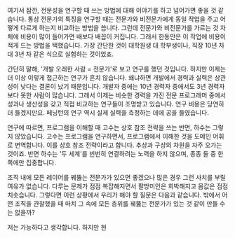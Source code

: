 여기서 잠깐, 전문성을 연구할 때 쓰는 방법에 대해 이야기를 하고 넘어가면 좋을 것 같습니다. 통상 전문가의 특징을 연구할 때는 전문가와 비전문가에게 동일 작업을 주고 어떻게 다르게 하는지 비교하는 방법을 씁니다. 그런데 전문가와 비전문가를 가르는 것 자체에 비용이 많이 들어가면 배보다 배꼽이 커집니다. 그래서 한동안은 이 작업에 비용이 적게 드는 방법을 택했습니다. 가장 간단한 것이 대학원생 대 학부생이나, 직장 10년 차 대 3년 차 같은 식으로 실험하는 것이었죠. 

간단히 말해, '개발 오래한 사람 = 전문가'로 보고 연구를 했던 것입니다. 하지만 이제는 더 이상 이렇게 접근하는 연구가 흔치 않습니다. 왜냐하면 개발에서 경력과 실력은 상관성이 낮다는 결론이 났기 때문입니다. 개발자 중에는 10년 경력자 중에서도 3년 경력자보다 못한 사람이 많습니다. 그래서 이제는 비슷한 경력을 가진 전문 프로그래머 중에서 성과나 생산성을 갖고 직접 비교하는 연구들이 조명받고 있습니다. 연구 비용은 당연히 더 들겠지만요. 페닝턴의 연구 역시 실제 실력을 측정하는 데에 공을 들였습니다. 

연구에 따르면, 프로그램을 이해할 때 고수는 상호 참조 전략을 쓰는 반면, 하수는 그렇지 않았습니다. 고수는 프로그램을 연구하면서, 프로그램에서 이해한 것을 도메인 어휘로 변역합니다. 이를 상호 참조 전략이라고 합니다. 추상과 구상의 차원을 자주 오가는 것이죠. 반면 하수는 '두 세계'를 빈번히 연결하려는 노력을 하지 않으며, 종종 둘 중 한쪽에만 집중합니다. 

조직 내에 모든 레이어를 꿰뚫는 전문가가 있으면 좋겠으나 많은 경우 그런 사치를 부릴 여유가 없습니다. 다루는 문제가 점점 복잡해지면서 팔방미인은 희박해지고 몸값은 점점 치솟습니다. 그렇다면 이런 상황에서 우리가 해야 할 질문은 다음과 같습니다. 밖에서 어떤 조직을 관찰했을 때 마치 그 속에 모든 층위를 꿰뚫는 전문가가 있는 것 같이 만들 수는 없을까?

저는 가능하다고 생각합니다. 하지만 현